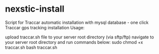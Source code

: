 # nexstic-install

Script for Traccar automatic installation with mysql database - one click Traccar gps tracking installation Usage:

upload traccar.sh file to your server root directory (via sftp/ftp)
navigate to your server root directory and run commands below:
sudo chmod +x traccar.sh
bash traccar.sh
